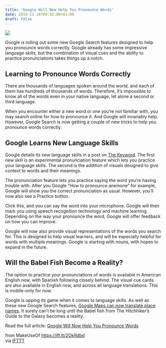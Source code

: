 ```yaml
---
title: 'Google Will Now Help You Pronounce Words'
date: 2019-11-16T04:52:00+01:00
draft: false
---
```


![](https://static.makeuseof.com/wp-content/uploads/2019/11/google-search-pronunciation.png)

Google is rolling out some new Google Search features designed to help you pronounce words correctly. Google already has some impressive language skills, but the combination of visual cues and the ability to practice pronunciations takes things up a notch.

Learning to Pronounce Words Correctly
-------------------------------------

There are thousands of languages spoken around the world, and each of them has hundreds of thousands of words. Therefore, it’s impossible to know all of the words even in your native language, let alone a second or third language.

When you encounter either a new word or one you’re not familiar with, you may search online for how to pronounce it. And Google will invariably help. However, Google Search is now getting a couple of new tricks to help you pronounce words correctly.

Google Learns New Language Skills
---------------------------------

Google details its new language skills in a post on [The Keyword](https://www.blog.google/products/search/how-do-you-pronounce-quokka-practice-search/). The first new skill is an experimental pronunciation feature which lets you practice your language skills. The second is the addition of visuals designed to give context to words and their meanings.

The pronunciation feature lets you practice saying the word you’re having trouble with. After you Google “How to pronounce anemone” for example, Google will show you the correct pronunciation as usual. However, you’ll now also see a Practice button.

Click this, and you can say the word into your microphone. Google will then mark you using speech recognition technology and machine learning. Depending on the way your pronounce the word, Google will offer feedback on how you can improve.

Google will now also provide visual representations of the words you search for. This is designed to help visual learners, and will be especially helpful for words with multiple meanings. Google is starting with nouns, with hopes to expand in the future.

Will the Babel Fish Become a Reality?
-------------------------------------

The option to practice your pronunciations of words is available in American English now, with Spanish following closely behind. The visual cue cards are also available in English now, and across all language translations. This is mobile-only for now.

Google is upping its game when it comes to language skills. As well as these new Google Search features, [Google Maps can now translate place names](//www.makeuseof.com/tag/google-maps-translate-place-names/). It surely can’t be long until the Babel fish from The Hitchhiker’s Guide to the Galaxy becomes a reality.

Read the full article: [Google Will Now Help You Pronounce Words](https://www.makeuseof.com/tag/google-help-pronounce-words/)

  
  
from MakeUseOf https://ift.tt/2OkRdbd  
via [IFTTT](https://ifttt.com/?ref=da&site=blogger)